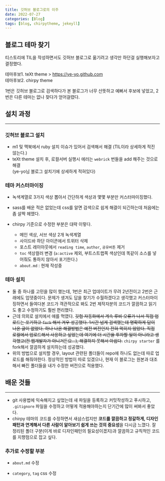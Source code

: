 ```yaml
---
title: 깃허브 블로그로의 이주
date: 2022-07-27
categories: [Blog]
tags: [blog, chirpytheme, jekeyll]
---
```




## 블로그 테마 찾기

티스토리에 TIL을 작성하면서도 깃허브 블로그로 옮기려고 생각만 하던걸 실행해보자고 결정했다.

테마후보1. teXt theme > <https://ye-yo.github.com>  
테마후보2. chirpy theme

1번은 깃허브 블로그로 검색하다가 본 블로그가 너무 산뜻하고 예뻐서 후보에 넣었고, 2번은 다른 테마는 없나 찾다가 얻어걸렸다.



## 설치 과정  

<hr />

### 깃허브 블로그 설치

-   m1 및 맥북에서 ruby 설치 이슈가 있어서 검색해서 해결 (TIL이라 상세하게 적진 않는다.)
-   teXt theme 설치 후, 로컬서버 실행시 에러는 `webrick` 번들을 add 해주는 것으로 해결  
    (ye-yo님 블로그 설치기에 상세하게 적혀있다)



### 테마 커스터마이징

-   녹색계열로 3가지 색상 뽑아서 간단하게 색상과 몇몇 부분만 커스터마이징했다.

-   sass를 배운 적은 없었는데 css를 알면 검색으로 쉽게 해결이 되긴하는데 처음에는 좀 살짝 헤맸다.
-   chirpy 기준으로 수정한 부분은 대략 이렇다.
    -   메인 색상, 서브 색상 2개 녹색계열
    -   사이드바 하단 아이콘에서 트위터 삭제
    -   포스트 레이아웃에서 `reading time`,  `author`, `공유버튼` 제거
    -   `toc` 색상컬러 변경 (`a:active` 제외, 부트스트랩쪽 색상인데 똑같이 소스를 넣어줘도 통하지 않아서 포기한다.)
    -   `about.md` : 현재 작성중



### 테마 설치

-   둘 중 하나를 고민을 많이 했는데, 1번은 최근 업데이트가 무려 2년전이고 2번은 근래에도 업뎃중이다. 문제가 생겨도 답을 찾기가 수월하겠다고 생각했고 커스터마이징하면서 들여다본 코드가 객관적으로 봐도 2번 제작자분의 코드가 깔끔하고 읽기도 좋고 수정하기도 훨씬 편리했다.
-   근데 의외로 설치에서 애를 먹였다. ~~깃헙 자동화에서 계속 루비 오류가 나서 직접 업로드는 포기하고 `fork` 해서 겨우 성공했다. 1시간 넘게 검색했는데 명확하게 답이 나온 글이 없었다. 하나 나온 해결방법은 예전 버전인지 전혀 먹히지 않았다. 직접 로컬에서 업로드해서 사용하고 싶었는데 여기에 더 시간을 투자할 일이 아니라고 생각했고(전 웹개발자가 아니거든요...), 해결하지 못해서 아쉽다.~~ `chirpy starter` 를 fork해서 깔끔하게 설치하는데 성공했다.
-   위의 방법으로 설치할 경우, layout 관련된 폴더들이 repo에 하나도 없는데 따로 업로드를 해줘야한다. 정상적인 방법이 따로 있겠으나, 현재 이 블로그는 원본과 대조해서 빠진 폴더들을 내가 수정한 버전으로 적용했다.



## 배운 것들

<hr />

-   git 사용법에 익숙해지고 싶었는데 새 파일을 등록하고 커밋작성하고 푸시하고, `.gitignore` 파일을 수정하고 어떻게 적용해야하는지 단기간에 많이 써봐서 좋았다.
-   chirpy 테마의 코드를 수정하면서 새삼스럽지만 **코드를 깔끔하고 정갈하게, 디자인패턴과 연계해서 다른 사람이 알아보기 쉽게 쓰는 것의 중요성**을 다시금 느꼈다. 잘 정리된 폴더 구분(이게 바로 디자인패턴의 필요성이겠지)과 깔끔하고 규칙적인 코드를 지향점으로 잡고 싶다.



### 추가로 수정할 부분

-   `about.md` 수정

-   `category`, `tag` css 수정